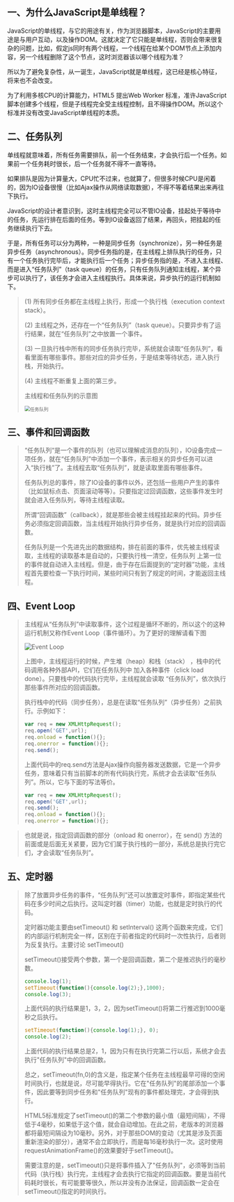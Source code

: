 ## 一、为什么JavaScript是单线程？

JavaScript的单线程，与它的用途有关，作为浏览器脚本，JavaScript的主要用途是与用户互动，以及操作DOM。这就决定了它只能是单线程，否则会带来很复杂的问题，比如，假定js同时有两个线程，一个线程在给某个DOM节点上添加内容，另一个线程删除了这个节点，这时浏览器该以哪个线程为准？  

所以为了避免复杂性，从一诞生，JavaScript就是单线程，这已经是核心特征，将来也不会改变。  

为了利用多核CPU的计算能力，HTML5 提出Web Worker 标准，准许JavaScript脚本创建多个线程，但是子线程完全受主线程控制，且不得操作DOM。所以这个标准并没有改变JavaScript单线程的本质。  

## 二、任务队列

单线程就意味着，所有任务需要排队，前一个任务结束，才会执行后一个任务。如果前一个任务耗时很长，后一个任务就不得不一直等待。  

如果排队是因为计算量大，CPU忙不过来，也就算了，但很多时候CPU是闲着的，因为IO设备很慢（比如Ajax操作从网络读取数据），不得不等着结果出来再往下执行。  

JavaScript的设计者意识到，这时主线程完全可以不管IO设备，挂起处于等待中的任务，先运行排在后面的任务。等到IO设备返回了结果，再回头，把挂起的任务继续执行下去。  

于是，所有任务可以分为两种，一种是同步任务（synchronize），另一种任务是异步任务（asynchronous）。同步任务指的是，在主线程上排队执行的任务，只有一个任务执行完毕后，才能执行后一个任务；异步任务指的是，不进入主线程、而是进入“任务队列”（task queue）的任务，只有任务队列通知主线程，某个异步可以执行了，该任务才会进入主线程执行。具体来说，异步执行的运行机制如下。

>(1) 所有同步任务都在主线程上执行，形成一个执行栈（execution context stack）。  
>
>(2) 主线程之外，还存在一个“任务队列”（task queue）。只要异步有了运行结果，就在“任务队列”之中放置一个事件。  
>
>(3) 一旦执行栈中所有的同步任务执行完毕，系统就会读取“任务队列”，看看里面有哪些事件。那些对应的异步任务，于是结束等待状态，进入执行栈，开始执行。  
>
>(4) 主线程不断重复上面的第三步。 
>
>主线程和任务队列的示意图
>
><img src="http://www.ruanyifeng.com/blogimg/asset/2014/bg2014100801.jpg" alt="任务队列" style="zoom:76%;" />

## 三、事件和回调函数  

>“任务队列“是一个事件的队列（也可以理解成消息的队列），IO设备完成一项任务，就在“任务队列”中添加一个事件，表示相关的异步任务可以进入“执行栈”了。主线程去取“任务队列”，就是读取里面有哪些事件。   
>
>任务队列总的事件，除了IO设备的事件以外，还包括一些用户产生的事件（比如鼠标点击、页面滚动等等）。只要指定过回调函数，这些事件发生时就会进入任务队列，等待主线程读取。  
>
>所谓“回调函数”（callback），就是那些会被主线程挂起来的代码。异步任务必须指定回调函数，当主线程开始执行异步任务，就是执行对应的回调函数。
>
>任务队列是一个先进先出的数据结构，排在前面的事件，优先被主线程读取，主线程的读取基本是自动的，只要执行栈一清空，任务队列 上第一位的事件就自动进入主线程。但是，由于存在后面提到的“定时器”功能，主线程首先要检查一下执行时间，某些时间只有到了规定的时间，才能返回主线程。  

## 四、Event Loop  

>主线程从“任务队列”中读取事件，这个过程是循环不断的，所以这个的这种运行机制又称作Event Loop（事件循环）。为了更好的理解请看下图  
>
> ![Event Loop](http://www.ruanyifeng.com/blogimg/asset/2014/bg2014100802.png)
>
>上图中，主线程运行的时候，产生堆（heap）和栈（stack） ，栈中的代码调用各种外部API，它们在任务队列中 加入各种事件（click load done）。只要栈中的代码执行完毕，主线程就会读取 “任务队列”，依次执行那些事件所对应的回调函数。  
>
>执行栈中的代码（同步任务），总是在读取“任务队列”（异步任务）之前执行。示例如下： 
>
>```javascript
>var req = new XMLHttpRequest();
>req.open('GET',url);
>req.onload = function(){};
>req.onerror = function(){};
>req.send();
>```
>
>上面代码中的req.send方法是Ajax操作向服务器发送数据，它是一个异步任务，意味着只有当前脚本的所有代码执行完，系统才会去读取“任务队列”。所以，它与下面的写法等价。  
>
>```javascript
>var req = new XMLHttpRequest();
>req.open('GET',url);
>req.send();
>req.onload = function(){};
>req.onerror = function(){};
>```

>也就是说，指定回调函数的部分（onload 和 onerror），在 send() 方法的前面或是后面无关紧要，因为它们属于执行栈的一部分，系统总是执行完它们，才会读取“任务队列”。  

## 五、定时器

>除了放置异步任务的事件，“任务队列”还可以放置定时事件，即指定某些代码在多少时间之后执行。这叫定时器（timer）功能，也就是定时执行的代码。  
>
>定时器功能主要由setTimeout() 和 setInterval() 这两个函数来完成，它们的内部运行机制完全一样，区别在于前者指定的代码时一次性执行，后者则为反复执行。主要讨论 setTimeout()  
>
>setTimeout()接受两个参数，第一个是回调函数，第二个是推迟执行的毫秒数。  
>
>```javascript
>console.log(1);
>setTimeout(function(){console.log(2);},1000);
>console.log(3);
>```
>
>上面代码的执行结果是1，3，2，因为setTimeout()将第二行推迟到1000毫秒之后执行。 
>
>```javascript
>setTimeout(function(){console.log(1);}, 0);
>console.log(2);
>```
>
>上面代码的执行结果总是2，1，因为只有在执行完第二行以后，系统才会去执行"任务队列"中的回调函数。 
>
>总之，setTimeout(fn,0)的含义是，指定某个任务在主线程最早可得的空闲时间执行，也就是说，尽可能早得执行。它在"任务队列"的尾部添加一个事件，因此要等到同步任务和"任务队列"现有的事件都处理完，才会得到执行。  
>
>HTML5标准规定了setTimeout()的第二个参数的最小值（最短间隔），不得低于4毫秒，如果低于这个值，就会自动增加。在此之前，老版本的浏览器都将最短间隔设为10毫秒。另外，对于那些DOM的变动（尤其是涉及页面重新渲染的部分），通常不会立即执行，而是每16毫秒执行一次。这时使用requestAnimationFrame()的效果要好于setTimeout()。  
>
>需要注意的是，setTimeout()只是将事件插入了"任务队列"，必须等到当前代码（执行栈）执行完，主线程才会去执行它指定的回调函数。要是当前代码耗时很长，有可能要等很久，所以并没有办法保证，回调函数一定会在setTimeout()指定的时间执行。



